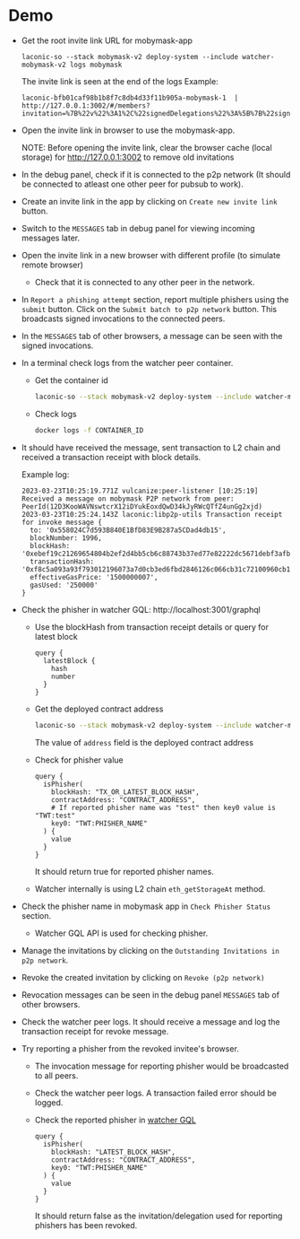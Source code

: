 # Demo

* Get the root invite link URL for mobymask-app

  ```
  laconic-so --stack mobymask-v2 deploy-system --include watcher-mobymask-v2 logs mobymask
  ```

  The invite link is seen at the end of the logs
  Example:
  ```
  laconic-bfb01caf98b1b8f7c8db4d33f11b905a-mobymask-1  | http://127.0.0.1:3002/#/members?invitation=%7B%22v%22%3A1%2C%22signedDelegations%22%3A%5B%7B%22signature%22%3A%220x7559bd412f02677d60820e38243acf61547f79339395a34f7d4e1630e645aeb30535fc219f79b6fbd3af0ce3bd05132ad46d2b274a9fbc4c36bc71edd09850891b%22%2C%22delegation%22%3A%7B%22delegate%22%3A%220xc0838c92B2b71756E0eAD5B3C1e1F186baeEAAac%22%2C%22authority%22%3A%220x0000000000000000000000000000000000000000000000000000000000000000%22%2C%22caveats%22%3A%5B%7B%22enforcer%22%3A%220x558024C7d593B840E1BfD83E9B287a5CDad4db15%22%2C%22terms%22%3A%220x0000000000000000000000000000000000000000000000000000000000000000%22%7D%5D%7D%7D%5D%2C%22key%22%3A%220x98da9805821f1802196443e578fd32af567bababa0a249c07c82df01ecaa7d8d%22%7D
  ```

* Open the invite link in browser to use the mobymask-app.

  NOTE: Before opening the invite link, clear the browser cache (local storage) for http://127.0.0.1:3002 to remove old invitations

* In the debug panel, check if it is connected to the p2p network (It should be connected to atleast one other peer for pubsub to work).

* Create an invite link in the app by clicking on `Create new invite link` button.

* Switch to the `MESSAGES` tab in debug panel for viewing incoming messages later.

* Open the invite link in a new browser with different profile (to simulate remote browser)
  * Check that it is connected to any other peer in the network.

* In `Report a phishing attempt` section, report multiple phishers using the `submit` button. Click on the `Submit batch to p2p network` button. This broadcasts signed invocations to the connected peers.

* In the `MESSAGES` tab of other browsers, a message can be seen with the signed invocations.

* In a terminal check logs from the watcher peer container.

  * Get the container id

    ```bash
    laconic-so --stack mobymask-v2 deploy-system --include watcher-mobymask-v2 ps | grep mobymask-watcher-server
    ```

  * Check logs

    ```bash
    docker logs -f CONTAINER_ID
    ```

* It should have received the message, sent transaction to L2 chain and received a transaction receipt with block details.

  Example log:

  ```
  2023-03-23T10:25:19.771Z vulcanize:peer-listener [10:25:19] Received a message on mobymask P2P network from peer: PeerId(12D3KooWAVNswtcrX12iDYukEoxdQwD34kJyRWcQTfZ4unGg2xjd)
  2023-03-23T10:25:24.143Z laconic:libp2p-utils Transaction receipt for invoke message {
    to: '0x558024C7d593B840E1BfD83E9B287a5CDad4db15',
    blockNumber: 1996,
    blockHash: '0xebef19c21269654804b2ef2d4bb5cb6c88743b37ed77e82222dc5671debf3afb',
    transactionHash: '0xf8c5a093a93f793012196073a7d0cb3ed6fbd2846126c066cb31c72100960cb1',
    effectiveGasPrice: '1500000007',
    gasUsed: '250000'
  }
  ```

* Check the phisher in watcher GQL: http://localhost:3001/graphql
  * Use the blockHash from transaction receipt details or query for latest block

    ```gql
    query {
      latestBlock {
        hash
        number
      }
    }
    ```

  * Get the deployed contract address

    ```bash
    laconic-so --stack mobymask-v2 deploy-system --include watcher-mobymask-v2 exec mobymask-app "cat src/config.json"
    ```

    The value of `address` field is the deployed contract address

  * Check for phisher value

    ```gql
    query {
      isPhisher(
        blockHash: "TX_OR_LATEST_BLOCK_HASH",
        contractAddress: "CONTRACT_ADDRESS",
        # If reported phisher name was "test" then key0 value is "TWT:test"
        key0: "TWT:PHISHER_NAME"
      ) {
        value
      }
    }
    ```

    It should return true for reported phisher names.

  * Watcher internally is using L2 chain `eth_getStorageAt` method.

* Check the phisher name in mobymask app in `Check Phisher Status` section.
    * Watcher GQL API is used for checking phisher.

* Manage the invitations by clicking on the `Outstanding Invitations in p2p network`.

* Revoke the created invitation by clicking on `Revoke (p2p network)`

* Revocation messages can be seen in the debug panel `MESSAGES` tab of other browsers.

* Check the watcher peer logs. It should receive a message and log the transaction receipt for revoke message.

* Try reporting a phisher from the revoked invitee's browser.

  * The invocation message for reporting phisher would be broadcasted to all peers.

  * Check the watcher peer logs. A transaction failed error should be logged.

  * Check the reported phisher in [watcher GQL](https://localhost:3001/graphql)

    ```gql
    query {
      isPhisher(
        blockHash: "LATEST_BLOCK_HASH",
        contractAddress: "CONTRACT_ADDRESS",
        key0: "TWT:PHISHER_NAME"
      ) {
        value
      }
    }
    ```

    It should return false as the invitation/delegation used for reporting phishers has been revoked.
